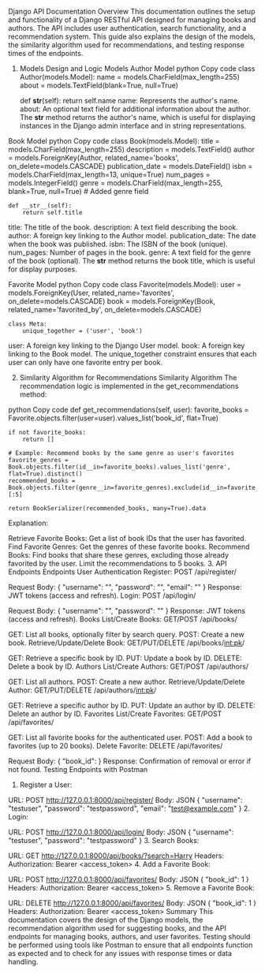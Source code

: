 Django API Documentation
Overview
This documentation outlines the setup and functionality of a Django RESTful API designed for managing books and authors. The API includes user authentication, search functionality, and a recommendation system. This guide also explains the design of the models, the similarity algorithm used for recommendations, and testing response times of the endpoints.

1. Models Design and Logic
Models
Author Model
python
Copy code
class Author(models.Model):
    name = models.CharField(max_length=255)
    about = models.TextField(blank=True, null=True)

    def __str__(self):
        return self.name
name: Represents the author's name.
about: An optional text field for additional information about the author.
The __str__ method returns the author's name, which is useful for displaying instances in the Django admin interface and in string representations.

Book Model
python
Copy code
class Book(models.Model):
    title = models.CharField(max_length=255)
    description = models.TextField()
    author = models.ForeignKey(Author, related_name='books', on_delete=models.CASCADE)
    publication_date = models.DateField()
    isbn = models.CharField(max_length=13, unique=True)
    num_pages = models.IntegerField()
    genre = models.CharField(max_length=255, blank=True, null=True)  # Added genre field

    def __str__(self):
        return self.title
title: The title of the book.
description: A text field describing the book.
author: A foreign key linking to the Author model.
publication_date: The date when the book was published.
isbn: The ISBN of the book (unique).
num_pages: Number of pages in the book.
genre: A text field for the genre of the book (optional).
The __str__ method returns the book title, which is useful for display purposes.

Favorite Model
python
Copy code
class Favorite(models.Model):
    user = models.ForeignKey(User, related_name='favorites', on_delete=models.CASCADE)
    book = models.ForeignKey(Book, related_name='favorited_by', on_delete=models.CASCADE)

    class Meta:
        unique_together = ('user', 'book')
user: A foreign key linking to the Django User model.
book: A foreign key linking to the Book model.
The unique_together constraint ensures that each user can only have one favorite entry per book.

2. Similarity Algorithm for Recommendations
Similarity Algorithm
The recommendation logic is implemented in the get_recommendations method:

python
Copy code
def get_recommendations(self, user):
    favorite_books = Favorite.objects.filter(user=user).values_list('book_id', flat=True)
    
    if not favorite_books:
        return []

    # Example: Recommend books by the same genre as user's favorites
    favorite_genres = Book.objects.filter(id__in=favorite_books).values_list('genre', flat=True).distinct()
    recommended_books = Book.objects.filter(genre__in=favorite_genres).exclude(id__in=favorite_books).distinct()[:5]
    
    return BookSerializer(recommended_books, many=True).data
Explanation:

Retrieve Favorite Books: Get a list of book IDs that the user has favorited.
Find Favorite Genres: Get the genres of these favorite books.
Recommend Books: Find books that share these genres, excluding those already favorited by the user. Limit the recommendations to 5 books.
3. API Endpoints
Endpoints
User Authentication
Register: POST /api/register/

Request Body: { "username": "", "password": "", "email": "" }
Response: JWT tokens (access and refresh).
Login: POST /api/login/

Request Body: { "username": "", "password": "" }
Response: JWT tokens (access and refresh).
Books
List/Create Books: GET/POST /api/books/

GET: List all books, optionally filter by search query.
POST: Create a new book.
Retrieve/Update/Delete Book: GET/PUT/DELETE /api/books/<int:pk>/

GET: Retrieve a specific book by ID.
PUT: Update a book by ID.
DELETE: Delete a book by ID.
Authors
List/Create Authors: GET/POST /api/authors/

GET: List all authors.
POST: Create a new author.
Retrieve/Update/Delete Author: GET/PUT/DELETE /api/authors/<int:pk>/

GET: Retrieve a specific author by ID.
PUT: Update an author by ID.
DELETE: Delete an author by ID.
Favorites
List/Create Favorites: GET/POST /api/favorites/

GET: List all favorite books for the authenticated user.
POST: Add a book to favorites (up to 20 books).
Delete Favorite: DELETE /api/favorites/

Request Body: { "book_id": <int> }
Response: Confirmation of removal or error if not found.
Testing Endpoints with Postman
1. Register a User:

URL: POST http://127.0.0.1:8000/api/register/
Body: JSON { "username": "testuser", "password": "testpassword", "email": "test@example.com" }
2. Login:

URL: POST http://127.0.0.1:8000/api/login/
Body: JSON { "username": "testuser", "password": "testpassword" }
3. Search Books:

URL: GET http://127.0.0.1:8000/api/books/?search=Harry
Headers: Authorization: Bearer <access_token>
4. Add a Favorite Book:

URL: POST http://127.0.0.1:8000/api/favorites/
Body: JSON { "book_id": 1 }
Headers: Authorization: Bearer <access_token>
5. Remove a Favorite Book:

URL: DELETE http://127.0.0.1:8000/api/favorites/
Body: JSON { "book_id": 1 }
Headers: Authorization: Bearer <access_token>
Summary
This documentation covers the design of the Django models, the recommendation algorithm used for suggesting books, and the API endpoints for managing books, authors, and user favorites. Testing should be performed using tools like Postman to ensure that all endpoints function as expected and to check for any issues with response times or data handling.
